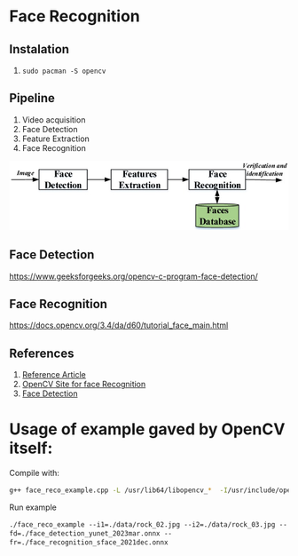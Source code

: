# Face Recognition

## Instalation

1. `sudo pacman -S opencv`

## Pipeline

1. Video acquisition
2. Face Detection
3. Feature Extraction
3. Face Recognition

![Pipeline](./pipeline.jpg)

## Face Detection

https://www.geeksforgeeks.org/opencv-c-program-face-detection/

## Face Recognition

https://docs.opencv.org/3.4/da/d60/tutorial_face_main.html


## References

1. [Reference Article](https://www.mdpi.com/1424-8220/20/2/342) 
2. [OpenCV Site for face Recognition](https://docs.opencv.org/3.4/da/d60/tutorial_face_main.html)
3. [Face Detection](https://www.geeksforgeeks.org/opencv-c-program-face-detection/)

# Usage of example gaved by OpenCV itself:
Compile with:

```bash
g++ face_reco_example.cpp -L /usr/lib64/libopencv_*  -I/usr/include/opencv4  -o face_reco_example
```

Run example
```
./face_reco_example --i1=./data/rock_02.jpg --i2=./data/rock_03.jpg --fd=./face_detection_yunet_2023mar.onnx --fr=./face_recognition_sface_2021dec.onnx
```
